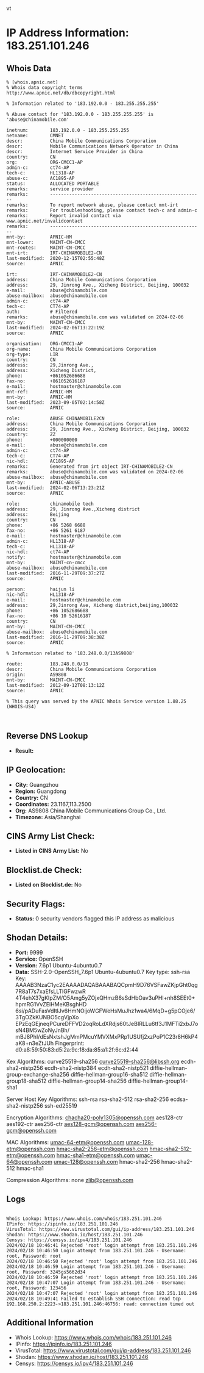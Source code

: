 vt
# IP Address Information: 183.251.101.246

## Whois Data
```
% [whois.apnic.net]
% Whois data copyright terms    http://www.apnic.net/db/dbcopyright.html

% Information related to '183.192.0.0 - 183.255.255.255'

% Abuse contact for '183.192.0.0 - 183.255.255.255' is 'abuse@chinamobile.com'

inetnum:        183.192.0.0 - 183.255.255.255
netname:        CMNET
descr:          China Mobile Communications Corporation
descr:          Mobile Communications Network Operator in China
descr:          Internet Service Provider in China
country:        CN
org:            ORG-CMCC1-AP
admin-c:        ct74-AP
tech-c:         HL1318-AP
abuse-c:        AC1895-AP
status:         ALLOCATED PORTABLE
remarks:        service provider
remarks:        --------------------------------------------------------
remarks:        To report network abuse, please contact mnt-irt
remarks:        For troubleshooting, please contact tech-c and admin-c
remarks:        Report invalid contact via www.apnic.net/invalidcontact
remarks:        --------------------------------------------------------
mnt-by:         APNIC-HM
mnt-lower:      MAINT-CN-CMCC
mnt-routes:     MAINT-CN-CMCC
mnt-irt:        IRT-CHINAMOBILE2-CN
last-modified:  2020-12-15T02:55:48Z
source:         APNIC

irt:            IRT-CHINAMOBILE2-CN
address:        China Mobile Communications Corporation
address:        29, Jinrong Ave., Xicheng District, Beijing, 100032
e-mail:         abuse@chinamobile.com
abuse-mailbox:  abuse@chinamobile.com
admin-c:        ct74-AP
tech-c:         CT74-AP
auth:           # Filtered
remarks:        abuse@chinamobile.com was validated on 2024-02-06
mnt-by:         MAINT-CN-CMCC
last-modified:  2024-02-06T13:22:19Z
source:         APNIC

organisation:   ORG-CMCC1-AP
org-name:       China Mobile Communications Corporation
org-type:       LIR
country:        CN
address:        29,Jinrong Ave.,
address:        Xicheng District,
phone:          +861052686688
fax-no:         +861052616187
e-mail:         hostmaster@chinamobile.com
mnt-ref:        APNIC-HM
mnt-by:         APNIC-HM
last-modified:  2023-09-05T02:14:58Z
source:         APNIC

role:           ABUSE CHINAMOBILE2CN
address:        China Mobile Communications Corporation
address:        29, Jinrong Ave., Xicheng District, Beijing, 100032
country:        ZZ
phone:          +000000000
e-mail:         abuse@chinamobile.com
admin-c:        ct74-AP
tech-c:         CT74-AP
nic-hdl:        AC1895-AP
remarks:        Generated from irt object IRT-CHINAMOBILE2-CN
remarks:        abuse@chinamobile.com was validated on 2024-02-06
abuse-mailbox:  abuse@chinamobile.com
mnt-by:         APNIC-ABUSE
last-modified:  2024-02-06T13:23:21Z
source:         APNIC

role:           chinamobile tech
address:        29, Jinrong Ave.,Xicheng district
address:        Beijing
country:        CN
phone:          +86 5268 6688
fax-no:         +86 5261 6187
e-mail:         hostmaster@chinamobile.com
admin-c:        HL1318-AP
tech-c:         HL1318-AP
nic-hdl:        ct74-AP
notify:         hostmaster@chinamobile.com
mnt-by:         MAINT-cn-cmcc
abuse-mailbox:  abuse@chinamobile.com
last-modified:  2016-11-29T09:37:27Z
source:         APNIC

person:         haijun li
nic-hdl:        HL1318-AP
e-mail:         hostmaster@chinamobile.com
address:        29,Jinrong Ave, Xicheng district,beijing,100032
phone:          +86 1052686688
fax-no:         +86 10 52616187
country:        CN
mnt-by:         MAINT-CN-CMCC
abuse-mailbox:  abuse@chinamobile.com
last-modified:  2016-11-29T09:38:38Z
source:         APNIC

% Information related to '183.248.0.0/13AS9808'

route:          183.248.0.0/13
descr:          China Mobile Communications Corporation
origin:         AS9808
mnt-by:         MAINT-CN-CMCC
last-modified:  2012-09-12T08:13:12Z
source:         APNIC

% This query was served by the APNIC Whois Service version 1.88.25 (WHOIS-US4)



```
## Reverse DNS Lookup
- **Result:** 

## IP Geolocation:
- **City:** Guangzhou
- **Region:** Guangdong
- **Country:** CN
- **Coordinates:** 23.1167,113.2500
- **Org:** AS9808 China Mobile Communications Group Co., Ltd.
- **Timezone:** Asia/Shanghai

## CINS Army List Check:
- **Listed in CINS Army List:** 
No

## Blocklist.de Check:
- **Listed on Blocklist.de:** 
No

## Security Flags:
- **Status:** 0 security vendors flagged this IP address as malicious

## Shodan Details:
- **Port:** 9999
- **Service:** OpenSSH
- **Version:** 7.6p1 Ubuntu-4ubuntu0.7
- **Data:** SSH-2.0-OpenSSH_7.6p1 Ubuntu-4ubuntu0.7
Key type: ssh-rsa
Key: AAAAB3NzaC1yc2EAAAADAQABAAABAQCpmH9D76VSFawZKjpGht0qg7R8aT7s7xaEfsLLTlGFwzwR
4T4ehX37gKIpZM/O5Amg5yZOjxQHmzB6sSdHbOav3uPHl+nh8SEEt0+hpmRG1VvZEiHMeKBsghHD
6si/pADuFasVdItlJv6HmNOijoWGFWeHsMuJhz1wa4/6MqD+g5pCOje6/3TgOZkKUNBO5cgVjpXo
EPzEqGEjneqPCureDFFVD2oqRoLdXRdjs60tJeBIRLLu6tf3J1MFTi2xbJ7osN4BM5wZoNyJnBh/
mBJ8PhI/dEsNxtshJgMmPMcuYMVXMxPRp1USUfj2xzPoP1C23r8H6kP4aK8+n3eZtJUh
Fingerprint: d0:a8:59:50:83:d5:2a:9c:18:da:85:a1:2f:6c:d2:44

Kex Algorithms:
	curve25519-sha256
	curve25519-sha256@libssh.org
	ecdh-sha2-nistp256
	ecdh-sha2-nistp384
	ecdh-sha2-nistp521
	diffie-hellman-group-exchange-sha256
	diffie-hellman-group16-sha512
	diffie-hellman-group18-sha512
	diffie-hellman-group14-sha256
	diffie-hellman-group14-sha1

Server Host Key Algorithms:
	ssh-rsa
	rsa-sha2-512
	rsa-sha2-256
	ecdsa-sha2-nistp256
	ssh-ed25519

Encryption Algorithms:
	chacha20-poly1305@openssh.com
	aes128-ctr
	aes192-ctr
	aes256-ctr
	aes128-gcm@openssh.com
	aes256-gcm@openssh.com

MAC Algorithms:
	umac-64-etm@openssh.com
	umac-128-etm@openssh.com
	hmac-sha2-256-etm@openssh.com
	hmac-sha2-512-etm@openssh.com
	hmac-sha1-etm@openssh.com
	umac-64@openssh.com
	umac-128@openssh.com
	hmac-sha2-256
	hmac-sha2-512
	hmac-sha1

Compression Algorithms:
	none
	zlib@openssh.com


## Logs
```

Whois Lookup: https://www.whois.com/whois/183.251.101.246
IPinfo: https://ipinfo.io/183.251.101.246
VirusTotal: https://www.virustotal.com/gui/ip-address/183.251.101.246
Shodan: https://www.shodan.io/host/183.251.101.246
Censys: https://censys.io/ipv4/183.251.101.246
2024/02/18 10:46:41 Rejected 'root' login attempt from 183.251.101.246
2024/02/18 10:46:50 Login attempt from 183.251.101.246 - Username: root, Password: root
2024/02/18 10:46:50 Rejected 'root' login attempt from 183.251.101.246
2024/02/18 10:46:59 Login attempt from 183.251.101.246 - Username: root, Password: 3245gs5662d34
2024/02/18 10:46:59 Rejected 'root' login attempt from 183.251.101.246
2024/02/18 10:47:07 Login attempt from 183.251.101.246 - Username: root, Password: 123456
2024/02/18 10:47:07 Rejected 'root' login attempt from 183.251.101.246
2024/02/18 10:49:41 Failed to establish SSH connection: read tcp 192.168.250.2:2223->183.251.101.246:46756: read: connection timed out

```
## Additional Information
- Whois Lookup: https://www.whois.com/whois/183.251.101.246
- IPinfo: https://ipinfo.io/183.251.101.246
- VirusTotal: https://www.virustotal.com/gui/ip-address/183.251.101.246
- Shodan: https://www.shodan.io/host/183.251.101.246
- Censys: https://censys.io/ipv4/183.251.101.246

